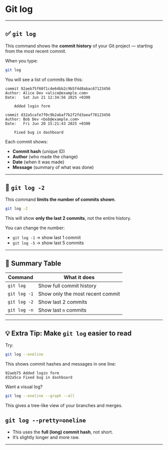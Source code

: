 # Git log

---

## ✅ `git log`

This command shows the **commit history** of your Git project — starting from the most recent commit.

When you type:

```bash
git log

```

You will see a list of commits like this:

```
commit 92aeb75f60f1c4e64bb2c9b5f4d8abac67123456
Author: Alice Dev <alice@example.com>
Date:   Sat Jun 21 12:34:56 2025 +0300

    Added login form

commit d32a5cafe7f0c9b2abaf7b2f2fd3aeaf78123456
Author: Bob Dev <bob@example.com>
Date:   Fri Jun 20 15:21:43 2025 +0300

    Fixed bug in dashboard

```

Each commit shows:

- **Commit hash** (unique ID)
- **Author** (who made the change)
- **Date** (when it was made)
- **Message** (summary of what was done)

---

## 🔢 `git log -2`

This command **limits the number of commits shown**.

```bash
git log -2

```

This will show **only the last 2 commits**, not the entire history.

You can change the number:

- `git log -1` → show last 1 commit
- `git log -5` → show last 5 commits

---

## 🧠 Summary Table

| Command | What it does |
| --- | --- |
| `git log` | Show full commit history |
| `git log -1` | Show only the most recent commit |
| `git log -2` | Show last 2 commits |
| `git log -n` | Show last `n` commits |

---

## 💡 Extra Tip: Make `git log` easier to read

Try:

```bash
git log --oneline

```

This shows commit hashes and messages in one line:

```
92aeb75 Added login form
d32a5ca Fixed bug in dashboard

```

Want a visual log?

```bash
git log --oneline --graph --all

```

This gives a tree-like view of your branches and merges.

## `git log --pretty=oneline`

- This uses the **full (long) commit hash**, not short.
- It’s slightly longer and more raw.

---